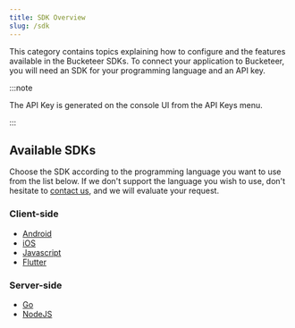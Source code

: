 ```yaml
---
title: SDK Overview
slug: /sdk
---
```


This category contains topics explaining how to configure and the features available in the Bucketeer SDKs. 
To connect your application to Bucketeer, you will need an SDK for your programming language and an API key.

:::note

The API Key is generated on the console UI from the API Keys menu.

:::

## Available SDKs

Choose the SDK according to the programming language you want to use from the list below.
If we don't support the language you wish to use, don't hesitate to [contact us](https://app.slack.com/client/T08PSQ7BQ/C043026BME1), and we will evaluate your request.

### Client-side

- [Android](/sdk/client-side/android)
- [iOS](/sdk/client-side/ios)
- [Javascript](/sdk/client-side/javascript)
- [Flutter](/sdk/client-side/flutter)

### Server-side

- [Go](/sdk/server-side/go)
- [NodeJS](/sdk/server-side/node-js)

